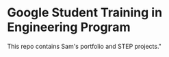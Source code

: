 # Google Student Training in Engineering Program

This repo contains Sam's portfolio and STEP projects."
